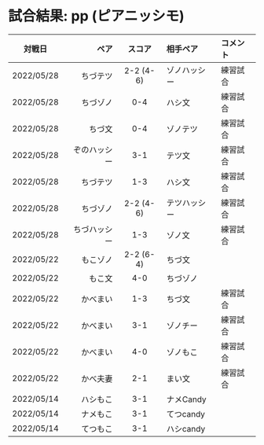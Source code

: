 # 試合結果: pp (ピアニッシモ) 

| 対戦日 | ペア | スコア | 相手ペア | コメント |
| :---: | ----: | :---: | :---- | :---- |
| 2022/05/28 | ちづテツ | 2-2 (4-6) | ゾノハッシー | 練習試合 |
| 2022/05/28 | ちづゾノ | 0-4 | ハシ文 | 練習試合 |
| 2022/05/28 | ちづ文 | 0-4 | ゾノテツ | 練習試合 |
| 2022/05/28 | ぞのハッシー | 3-1 | テツ文 | 練習試合 |
| 2022/05/28 | ちづテツ | 1-3 | ハシ文 | 練習試合 |
| 2022/05/28 | ちづゾノ | 2-2 (4-6) | テツハッシー | 練習試合 |
| 2022/05/28 | ちづハッシー | 1-3| ゾノ文 | 練習試合 |
| 2022/05/22 | もこゾノ | 2-2 (6-4) | ちづ文 |   |
| 2022/05/22 | もこ文 | 4-0 | ちづゾノ |   |
| 2022/05/22 | かべまい | 1-3 | ちづ文 | 練習試合 |
| 2022/05/22 | かべまい | 3-1 | ゾノチー | 練習試合 |
| 2022/05/22 | かべまい | 4-0 | ゾノもこ | 練習試合 |
| 2022/05/22 | かべ夫妻 | 2-1 | まい文 | 練習試合 |
| 2022/05/14 | ハシもこ | 3-1 | ナメCandy |   |
| 2022/05/14 | ナメもこ | 3-1 | てつcandy |   |
| 2022/05/14 | てつもこ | 3-1 | ハシcandy |   |

